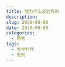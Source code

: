 ```yaml
---
title: 我为什么反对死刑
description: 
slug: 2020-00-00
date: 2020-00-00
categories:
  - 思考
tags:
  - 大学时代
  - 批判
---
```


